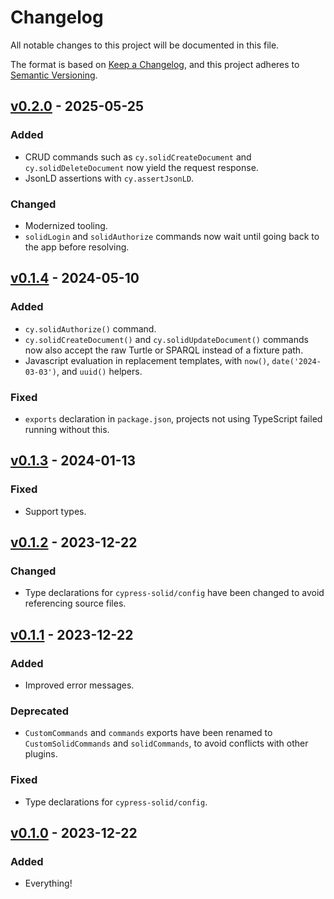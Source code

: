 # Changelog

All notable changes to this project will be documented in this file.

The format is based on [Keep a Changelog](https://keepachangelog.com/en/1.0.0/), and this project adheres to [Semantic Versioning](https://semver.org/spec/v2.0.0.html).

## [v0.2.0](https://github.com/NoelDeMartin/cypress-solid/releases/tag/v0.2.0) - 2025-05-25

### Added

- CRUD commands such as `cy.solidCreateDocument` and `cy.solidDeleteDocument` now yield the request response.
- JsonLD assertions with `cy.assertJsonLD`.

### Changed

- Modernized tooling.
- `solidLogin` and `solidAuthorize` commands now wait until going back to the app before resolving.

## [v0.1.4](https://github.com/NoelDeMartin/cypress-solid/releases/tag/v0.1.4) - 2024-05-10

### Added

- `cy.solidAuthorize()` command.
- `cy.solidCreateDocument()` and `cy.solidUpdateDocument()` commands now also accept the raw Turtle or SPARQL instead of a fixture path.
- Javascript evaluation in replacement templates, with `now()`, `date('2024-03-03')`, and `uuid()` helpers.

### Fixed

- `exports` declaration in `package.json`, projects not using TypeScript failed running without this.

## [v0.1.3](https://github.com/NoelDeMartin/cypress-solid/releases/tag/v0.1.3) - 2024-01-13

### Fixed

- Support types.

## [v0.1.2](https://github.com/NoelDeMartin/cypress-solid/releases/tag/v0.1.2) - 2023-12-22

### Changed

- Type declarations for `cypress-solid/config` have been changed to avoid referencing source files.

## [v0.1.1](https://github.com/NoelDeMartin/cypress-solid/releases/tag/v0.1.1) - 2023-12-22

### Added

- Improved error messages.

### Deprecated

- `CustomCommands` and `commands` exports have been renamed to `CustomSolidCommands` and `solidCommands`, to avoid conflicts with other plugins.

### Fixed

- Type declarations for `cypress-solid/config`.

## [v0.1.0](https://github.com/NoelDeMartin/cypress-solid/releases/tag/v0.1.0) - 2023-12-22

### Added

- Everything!
